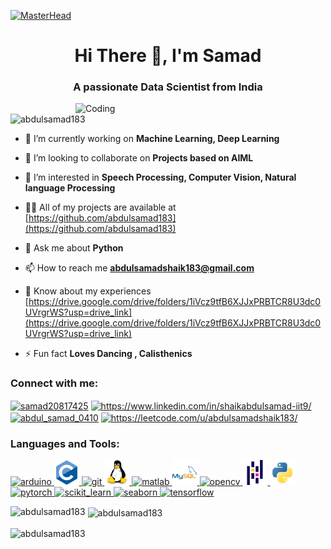 [![MasterHead](https://media.licdn.com/dms/image/C4D12AQESj72-s5gEKg/article-cover_image-shrink_600_2000/0/1626753867110?e=2147483647&v=beta&t=Kf7YAuwZtyCGYLNch-Mgc5eOC-7h7uL_dnBAIgsAFRQ)](https://github.com/abdulsamad183)
<h1 align="center">Hi There 👋, I'm Samad</h1>
<h3 align="center">A passionate Data Scientist from India</h3>

<img align="right" alt="Coding" width="400" src="https://media0.giphy.com/media/v1.Y2lkPTc5MGI3NjExZnpqa251ODF4ZW5uZzNwaG5tYW5mbjByZ3d5bmN6OWsxOGUzaHI3biZlcD12MV9pbnRlcm5hbF9naWZfYnlfaWQmY3Q9Zw/qgQUggAC3Pfv687qPC/giphy.gif">
<p align="left"> <img src="https://komarev.com/ghpvc/?username=abdulsamad183&label=Profile%20views&color=0e75b6&style=flat" alt="abdulsamad183" /> </p>

- 🔭 I’m currently working on **Machine Learning, Deep Learning**

- 👯 I’m looking to collaborate on **Projects based on AIML**

- 🤝 I’m interested in **Speech Processing, Computer Vision, Natural language Processing**

- 👨‍💻 All of my projects are available at [https://github.com/abdulsamad183](https://github.com/abdulsamad183)

- 💬 Ask me about **Python**

- 📫 How to reach me **abdulsamadshaik183@gmail.com**

- 📄 Know about my experiences [https://drive.google.com/drive/folders/1iVcz9tfB6XJJxPRBTCR8U3dc0UVrgrWS?usp=drive_link](https://drive.google.com/drive/folders/1iVcz9tfB6XJJxPRBTCR8U3dc0UVrgrWS?usp=drive_link)

- ⚡ Fun fact **Loves Dancing , Calisthenics**

<h3 align="left">Connect with me:</h3>
<p align="left">
<a href="https://twitter.com/samad20817425" target="blank"><img align="center" src="https://raw.githubusercontent.com/rahuldkjain/github-profile-readme-generator/master/src/images/icons/Social/twitter.svg" alt="samad20817425" height="30" width="40" /></a>
<a href="https://linkedin.com/in/https://www.linkedin.com/in/shaikabdulsamad-iit9/" target="blank"><img align="center" src="https://raw.githubusercontent.com/rahuldkjain/github-profile-readme-generator/master/src/images/icons/Social/linked-in-alt.svg" alt="https://www.linkedin.com/in/shaikabdulsamad-iit9/" height="30" width="40" /></a>
<a href="https://instagram.com/abdul_samad_0410" target="blank"><img align="center" src="https://raw.githubusercontent.com/rahuldkjain/github-profile-readme-generator/master/src/images/icons/Social/instagram.svg" alt="abdul_samad_0410" height="30" width="40" /></a>
<a href="https://www.leetcode.com/https://leetcode.com/u/abdulsamadshaik183/" target="blank"><img align="center" src="https://raw.githubusercontent.com/rahuldkjain/github-profile-readme-generator/master/src/images/icons/Social/leet-code.svg" alt="https://leetcode.com/u/abdulsamadshaik183/" height="30" width="40" /></a>
</p>

<h3 align="left">Languages and Tools:</h3>
<p align="left"> <a href="https://www.arduino.cc/" target="_blank" rel="noreferrer"> <img src="https://cdn.worldvectorlogo.com/logos/arduino-1.svg" alt="arduino" width="40" height="40"/> </a> <a href="https://www.cprogramming.com/" target="_blank" rel="noreferrer"> <img src="https://raw.githubusercontent.com/devicons/devicon/master/icons/c/c-original.svg" alt="c" width="40" height="40"/> </a> <a href="https://git-scm.com/" target="_blank" rel="noreferrer"> <img src="https://www.vectorlogo.zone/logos/git-scm/git-scm-icon.svg" alt="git" width="40" height="40"/> </a> <a href="https://www.linux.org/" target="_blank" rel="noreferrer"> <img src="https://raw.githubusercontent.com/devicons/devicon/master/icons/linux/linux-original.svg" alt="linux" width="40" height="40"/> </a> <a href="https://www.mathworks.com/" target="_blank" rel="noreferrer"> <img src="https://upload.wikimedia.org/wikipedia/commons/2/21/Matlab_Logo.png" alt="matlab" width="40" height="40"/> </a> <a href="https://www.mysql.com/" target="_blank" rel="noreferrer"> <img src="https://raw.githubusercontent.com/devicons/devicon/master/icons/mysql/mysql-original-wordmark.svg" alt="mysql" width="40" height="40"/> </a> <a href="https://opencv.org/" target="_blank" rel="noreferrer"> <img src="https://www.vectorlogo.zone/logos/opencv/opencv-icon.svg" alt="opencv" width="40" height="40"/> </a> <a href="https://pandas.pydata.org/" target="_blank" rel="noreferrer"> <img src="https://raw.githubusercontent.com/devicons/devicon/2ae2a900d2f041da66e950e4d48052658d850630/icons/pandas/pandas-original.svg" alt="pandas" width="40" height="40"/> </a> <a href="https://www.python.org" target="_blank" rel="noreferrer"> <img src="https://raw.githubusercontent.com/devicons/devicon/master/icons/python/python-original.svg" alt="python" width="40" height="40"/> </a> <a href="https://pytorch.org/" target="_blank" rel="noreferrer"> <img src="https://www.vectorlogo.zone/logos/pytorch/pytorch-icon.svg" alt="pytorch" width="40" height="40"/> </a> <a href="https://scikit-learn.org/" target="_blank" rel="noreferrer"> <img src="https://upload.wikimedia.org/wikipedia/commons/0/05/Scikit_learn_logo_small.svg" alt="scikit_learn" width="40" height="40"/> </a> <a href="https://seaborn.pydata.org/" target="_blank" rel="noreferrer"> <img src="https://seaborn.pydata.org/_images/logo-mark-lightbg.svg" alt="seaborn" width="40" height="40"/> </a> <a href="https://www.tensorflow.org" target="_blank" rel="noreferrer"> <img src="https://www.vectorlogo.zone/logos/tensorflow/tensorflow-icon.svg" alt="tensorflow" width="40" height="40"/> </a> </p>

<p><img align="left" src="https://github-readme-stats.vercel.app/api/top-langs?username=abdulsamad183&show_icons=true&locale=en&layout=compact" alt="abdulsamad183" /></p>

<p>&nbsp;<img align="center" src="https://github-readme-stats.vercel.app/api?username=abdulsamad183&show_icons=true&locale=en" alt="abdulsamad183" /></p>

<p><img align="center" src="https://github-readme-streak-stats.herokuapp.com/?user=abdulsamad183&" alt="abdulsamad183" /></p>
